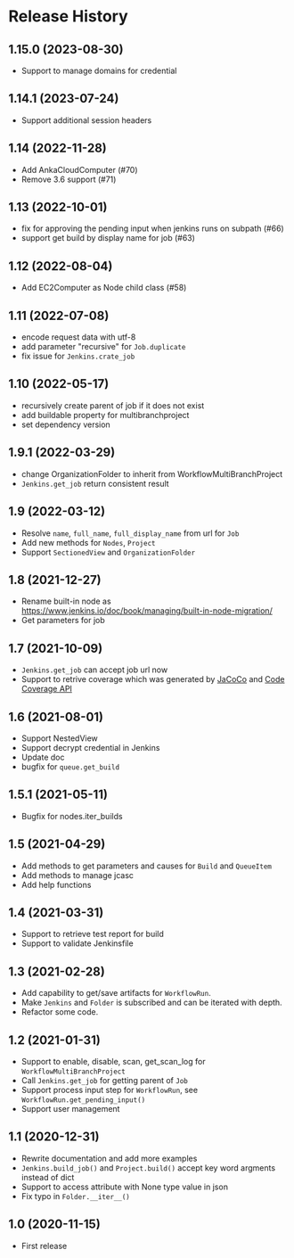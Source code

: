 Release History
===============
1.15.0 (2023-08-30)
-------------------
- Support to manage domains for credential

1.14.1 (2023-07-24)
-------------------
- Support additional session headers

1.14 (2022-11-28)
-----------------
- Add AnkaCloudComputer (#70)
- Remove 3.6 support (#71)

1.13 (2022-10-01)
-----------------
- fix for approving the pending input when jenkins runs on subpath (#66)
- support get build by display name for job (#63)

1.12 (2022-08-04)
-----------------
- Add EC2Computer as Node child class (#58)

1.11 (2022-07-08)
-----------------
- encode request data with utf-8
- add parameter "recursive" for `Job.duplicate`
- fix issue for `Jenkins.crate_job`

1.10 (2022-05-17)
-----------------
- recursively create parent of job if it does not exist
- add buildable property for multibranchproject
- set dependency version

1.9.1 (2022-03-29)
------------------
- change OrganizationFolder to inherit from WorkflowMultiBranchProject
- `Jenkins.get_job` return consistent result

1.9 (2022-03-12)
-----------------
- Resolve `name`, `full_name`, `full_display_name` from url for `Job`
- Add new methods for `Nodes`, `Project`
- Support `SectionedView` and `OrganizationFolder`

1.8 (2021-12-27)
-----------------
- Rename built-in node as https://www.jenkins.io/doc/book/managing/built-in-node-migration/
- Get parameters for job

1.7 (2021-10-09)
-----------------
- `Jenkins.get_job` can accept job url now
- Support to retrive coverage which was generated by [JaCoCo](https://plugins.jenkins.io/jacoco/) and [Code Coverage API](https://plugins.jenkins.io/code-coverage-api/)

1.6 (2021-08-01)
-----------------
- Support NestedView
- Support decrypt credential in Jenkins
- Update doc
- bugfix for `queue.get_build`

1.5.1 (2021-05-11)
------------------
- Bugfix for nodes.iter_builds

1.5 (2021-04-29)
-----------------
- Add methods to get parameters and causes for `Build` and `QueueItem`
- Add methods to manage jcasc
- Add help functions

1.4 (2021-03-31)
-----------------
- Support to retrieve test report for build
- Support to validate Jenkinsfile

1.3 (2021-02-28)
-----------------
- Add capability to get/save artifacts for `WorkflowRun`.
- Make `Jenkins` and `Folder` is subscribed and can be iterated with depth.
- Refactor some code.

1.2 (2021-01-31)
----------------
- Support to enable, disable, scan, get_scan_log for `WorkflowMultiBranchProject`
- Call `Jenkins.get_job` for getting parent of `Job`
- Support process input step for `WorkflowRun`,  see `WorkflowRun.get_pending_input()`
- Support user management

1.1 (2020-12-31)
-----------------
- Rewrite documentation and add more examples
- `Jenkins.build_job()` and `Project.build()` accept key word argments instead of dict
- Support to access attribute with None type value in json
- Fix typo in `Folder.__iter__()`

1.0 (2020-11-15)
------------------
- First release

